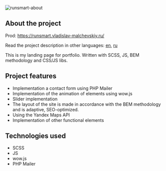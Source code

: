 ![runsmart-about](https://github.com/user-attachments/assets/7b838e55-e594-4a72-a496-e7aecca06519)

## About the project

Prod: https://runsmart.vladislav-malchevskiy.ru/

Read the project description in other languages: [en](README.md), [ru](README.ru.md)

This is my landing page for portfolio. Written with SCSS, JS, BEM methodology and CSS/JS libs.

## Project features

- Implementation a contact form using PHP Mailer
- Implementation of the animation of elements using wow.js
- Slider implementation 
- The layout of the site is made in accordance with the BEM methodology and is adaptive, SEO-optimized.
- Using the Yandex Maps API
- Implementation of other functional elements

## Technologies used

- SCSS
- JS
- wow.js
- PHP Mailer